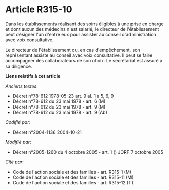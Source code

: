 # Article R315-10

Dans les établissements réalisant des soins éligibles à une prise en charge et dont aucun des médecins n'est salarié, le
directeur de l'établissement peut désigner l'un d'entre eux pour assister au conseil d'administration avec voix consultative.

Le directeur de l'établissement ou, en cas d'empêchement, son représentant assiste au conseil avec voix consultative. Il peut
se faire accompagner des collaborateurs de son choix. Le secrétariat est assuré à sa diligence.

**Liens relatifs à cet article**

_Anciens textes_:

  - Décret n°78-612 1978-05-23 art. 9 al. 1 à 5, 6, 9
  - Décret n°78-612 du 23 mai 1978 - art. 6 (M)
  - Décret n°78-612 du 23 mai 1978 - art. 9 (M)
  - Décret n°78-612 du 23 mai 1978 - art. 9 (Ab)

_Codifié par_:

  - Décret n°2004-1136 2004-10-21

_Modifié par_:

  - Décret n°2005-1260 du 4 octobre 2005 - art. 1 () JORF 7 octobre 2005

_Cité par_:

  - Code de l'action sociale et des familles - art. R315-1 (M)
  - Code de l'action sociale et des familles - art. R315-11 (M)
  - Code de l'action sociale et des familles - art. R315-12 (T)
